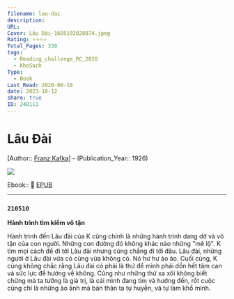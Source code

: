 ```yaml
---
filename: lau-dai
description: 
URL: 
Cover: Lâu Đài-1685192028074.jpeg
Rating: ⭐⭐⭐⭐
Total_Pages: 330
tags:
  - Reading_challenge_RC_2020
  - KhoSach
Type:
  - Book
Last_Read: 2020-08-18
date: 2023-10-12
share: true
ID: 240111
---
```


# Lâu Đài
[Author:: [Franz Kafka](../../Franz%20Kafka.md)] - (Publication_Year:: 1926)

![](https://i.imgur.com/wUtFgZJ.jpg)


Ebook:: 📘 [EPUB](https://onedrive.live.com/download?resid=E92BC60129512289%21160&authkey=!ANZOabvl6www7fM)

---

### `210510`

**Hành trình tìm kiếm vô tận**

Hành trình đến Lâu đài của K cũng chính là những hành trình dang dở và vô tận của con người. Những con đường đó không khác nào những "mê lộ". K tìm mọi cách để đi tới Lâu đài nhưng cũng chẳng đi tới đâu. Lâu đài, những người ở Lâu đài vừa có cũng vừa không có. Nó hư hư ảo ảo. Cuối cùng, K cũng không chắc rằng Lâu đài có phải là thứ để mình phải dồn hết tâm can và sức lực để hướng về không. Cũng như những thứ xa xôi không biết chừng mà ta tưởng là giá trị, là cái mình đang tìm và hướng đến, rốt cuộc cũng chỉ là những ảo ảnh mà bản thân ta tự huyễn, và tự làm khổ mình.